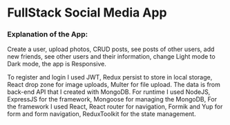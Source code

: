 # FullStack Social Media App

### Explanation of the App:

Create a user, upload photos, CRUD posts, see posts of other users,
add new friends, see other users and their information,
change Light mode to Dark mode, the app is Responsive.

To register and login I used JWT, Redux persist to store in local storage,
React drop zone for image uploads, Multer for file upload. The data is
from back-end API that I created with MongoDB. For runtime I used
NodeJS, ExpressJS for the framework, Mongoose for managing the
MongoDB, For the framework I used React, React router for
navigation, Formik and Yup for form and form navigation,
ReduxToolkit for the state management.
